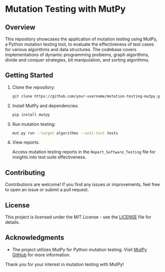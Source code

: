 # Mutation Testing with MutPy

## Overview

This repository showcases the application of mutation testing using MutPy, a Python mutation testing tool, to evaluate the effectiveness of test cases for various algorithms and data structures. The codebase covers implementations of dynamic programming problems, graph algorithms, divide and conquer strategies, bit manipulation, and sorting algorithms.


## Getting Started

1. Clone the repository:

   ```bash
   git clone https://github.com/your-username/mutation-testing-mutpy.git
   ```

2. Install MutPy and dependencies:

   ```bash
   pip install mutpy
   ```

3. Run mutation testing:

   ```bash
   mut.py run --target algorithms --unit-test tests
   ```

4. View reports:

   Access mutation testing reports in the `Report_Software_Testing` file for insights into test suite effectiveness.

## Contributing

Contributions are welcome! If you find any issues or improvements, feel free to open an issue or submit a pull request.

## License

This project is licensed under the MIT License - see the [LICENSE](LICENSE) file for details.

## Acknowledgments

- The project utilizes MutPy for Python mutation testing. Visit [MutPy GitHub](https://github.com/mutpy/mutpy) for more information.

Thank you for your interest in mutation testing with MutPy!
